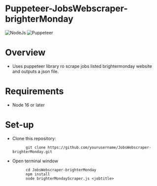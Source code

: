 # Puppeteer-JobsWebscraper-brighterMonday
![NodeJs](https://img.shields.io/badge/Node%20js-339933?style=for-the-badge&logo=nodedotjs&logoColor=white)
![Puppeteer](https://img.shields.io/badge/Puppeteer%20js-00C58E?style=for-the-badge&logo=nuxtdotjs&logoColor=white)

 
# Overview

- Uses puppeteer library ro scrape jobs listed brightermonday website and outputs a json file.

# Requirements

- Node 16 or later

# Set-up

- Clone this repository:
 
         

            git clone https://github.com/yourusername/JobsWebscraper-brighterMonday.git
         


- Open terminal window            

            cd JobsWebscraper-brighterMonday
            npm install
            node brighterMondayScraper.js <jobtitle>

            

